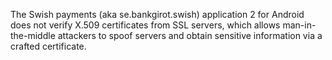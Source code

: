 The Swish payments (aka se.bankgirot.swish) application 2 for Android does not verify X.509 certificates from SSL servers, which allows man-in-the-middle attackers to spoof servers and obtain sensitive information via a crafted certificate.